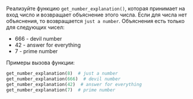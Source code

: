 
Реализуйте функцию `get_number_explanation()`, которая принимает на вход число и возвращает объяснение этого числа. Если для числа нет объяснения, то возвращается `just a number`. Объяснения есть только для следующих чисел:

  * 666 - devil number
  * 42 - answer for everything
  * 7 - prime number

Примеры вызова функции:

```python
get_number_explanation(8)  # just a number
get_number_explanation(666)  # devil number
get_number_explanation(42)  # answer for everything
get_number_explanation(7)  # prime number
```
